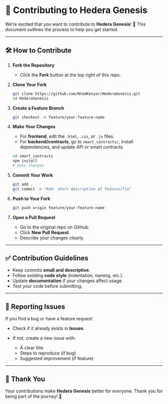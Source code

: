 # 🤝 Contributing to Hedera Genesis

We’re excited that you want to contribute to **Hedera Genesis**! 🚀
This document outlines the process to help you get started.

---

## 🛠 How to Contribute

1. **Fork the Repository**

   * Click the **Fork** button at the top right of this repo.

2. **Clone Your Fork**

   ```bash
   git clone https://github.com/NtemKenyor/HederaGenesis.git
   cd HederaGenesis
   ```

3. **Create a Feature Branch**

   ```bash
   git checkout -b feature/your-feature-name
   ```

4. **Make Your Changes**

   * For **frontend**, edit the `.html`, `.css`, or `.js` files.
   * For **backend/contracts**, go to `smart_contracts/`, install dependencies, and update API or smart contracts.

   ```bash
   cd smart_contracts
   npm install
   # make changes
   ```

5. **Commit Your Work**

   ```bash
   git add .
   git commit -m "Add: short description of feature/fix"
   ```

6. **Push to Your Fork**

   ```bash
   git push origin feature/your-feature-name
   ```

7. **Open a Pull Request**

   * Go to the original repo on GitHub.
   * Click **New Pull Request**.
   * Describe your changes clearly.

---

## ✅ Contribution Guidelines

* Keep commits **small and descriptive**.
* Follow existing **code style** (indentation, naming, etc.).
* Update **documentation** if your changes affect usage.
* Test your code before submitting.

---

## 🐞 Reporting Issues

If you find a bug or have a feature request:

* Check if it already exists in **Issues**.
* If not, create a new issue with:

  * A clear title
  * Steps to reproduce (if bug)
  * Suggested improvement (if feature)

---

## 🙏 Thank You

Your contributions make **Hedera Genesis** better for everyone.
Thank you for being part of the journey! 💙


